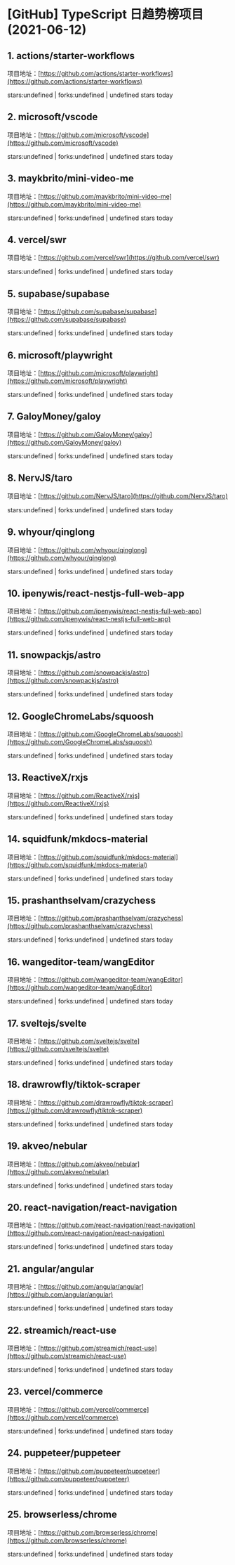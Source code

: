 # [GitHub] TypeScript 日趋势榜项目(2021-06-12)

## 1. actions/starter-workflows 

项目地址：[https://github.com/actions/starter-workflows](https://github.com/actions/starter-workflows)

stars:undefined | forks:undefined | undefined stars today 



## 2. microsoft/vscode 

项目地址：[https://github.com/microsoft/vscode](https://github.com/microsoft/vscode)

stars:undefined | forks:undefined | undefined stars today 



## 3. maykbrito/mini-video-me 

项目地址：[https://github.com/maykbrito/mini-video-me](https://github.com/maykbrito/mini-video-me)

stars:undefined | forks:undefined | undefined stars today 



## 4. vercel/swr 

项目地址：[https://github.com/vercel/swr](https://github.com/vercel/swr)

stars:undefined | forks:undefined | undefined stars today 



## 5. supabase/supabase 

项目地址：[https://github.com/supabase/supabase](https://github.com/supabase/supabase)

stars:undefined | forks:undefined | undefined stars today 



## 6. microsoft/playwright 

项目地址：[https://github.com/microsoft/playwright](https://github.com/microsoft/playwright)

stars:undefined | forks:undefined | undefined stars today 



## 7. GaloyMoney/galoy 

项目地址：[https://github.com/GaloyMoney/galoy](https://github.com/GaloyMoney/galoy)

stars:undefined | forks:undefined | undefined stars today 



## 8. NervJS/taro 

项目地址：[https://github.com/NervJS/taro](https://github.com/NervJS/taro)

stars:undefined | forks:undefined | undefined stars today 



## 9. whyour/qinglong 

项目地址：[https://github.com/whyour/qinglong](https://github.com/whyour/qinglong)

stars:undefined | forks:undefined | undefined stars today 



## 10. ipenywis/react-nestjs-full-web-app 

项目地址：[https://github.com/ipenywis/react-nestjs-full-web-app](https://github.com/ipenywis/react-nestjs-full-web-app)

stars:undefined | forks:undefined | undefined stars today 



## 11. snowpackjs/astro 

项目地址：[https://github.com/snowpackjs/astro](https://github.com/snowpackjs/astro)

stars:undefined | forks:undefined | undefined stars today 



## 12. GoogleChromeLabs/squoosh 

项目地址：[https://github.com/GoogleChromeLabs/squoosh](https://github.com/GoogleChromeLabs/squoosh)

stars:undefined | forks:undefined | undefined stars today 



## 13. ReactiveX/rxjs 

项目地址：[https://github.com/ReactiveX/rxjs](https://github.com/ReactiveX/rxjs)

stars:undefined | forks:undefined | undefined stars today 



## 14. squidfunk/mkdocs-material 

项目地址：[https://github.com/squidfunk/mkdocs-material](https://github.com/squidfunk/mkdocs-material)

stars:undefined | forks:undefined | undefined stars today 



## 15. prashanthselvam/crazychess 

项目地址：[https://github.com/prashanthselvam/crazychess](https://github.com/prashanthselvam/crazychess)

stars:undefined | forks:undefined | undefined stars today 



## 16. wangeditor-team/wangEditor 

项目地址：[https://github.com/wangeditor-team/wangEditor](https://github.com/wangeditor-team/wangEditor)

stars:undefined | forks:undefined | undefined stars today 



## 17. sveltejs/svelte 

项目地址：[https://github.com/sveltejs/svelte](https://github.com/sveltejs/svelte)

stars:undefined | forks:undefined | undefined stars today 



## 18. drawrowfly/tiktok-scraper 

项目地址：[https://github.com/drawrowfly/tiktok-scraper](https://github.com/drawrowfly/tiktok-scraper)

stars:undefined | forks:undefined | undefined stars today 



## 19. akveo/nebular 

项目地址：[https://github.com/akveo/nebular](https://github.com/akveo/nebular)

stars:undefined | forks:undefined | undefined stars today 



## 20. react-navigation/react-navigation 

项目地址：[https://github.com/react-navigation/react-navigation](https://github.com/react-navigation/react-navigation)

stars:undefined | forks:undefined | undefined stars today 



## 21. angular/angular 

项目地址：[https://github.com/angular/angular](https://github.com/angular/angular)

stars:undefined | forks:undefined | undefined stars today 



## 22. streamich/react-use 

项目地址：[https://github.com/streamich/react-use](https://github.com/streamich/react-use)

stars:undefined | forks:undefined | undefined stars today 



## 23. vercel/commerce 

项目地址：[https://github.com/vercel/commerce](https://github.com/vercel/commerce)

stars:undefined | forks:undefined | undefined stars today 



## 24. puppeteer/puppeteer 

项目地址：[https://github.com/puppeteer/puppeteer](https://github.com/puppeteer/puppeteer)

stars:undefined | forks:undefined | undefined stars today 



## 25. browserless/chrome 

项目地址：[https://github.com/browserless/chrome](https://github.com/browserless/chrome)

stars:undefined | forks:undefined | undefined stars today 




